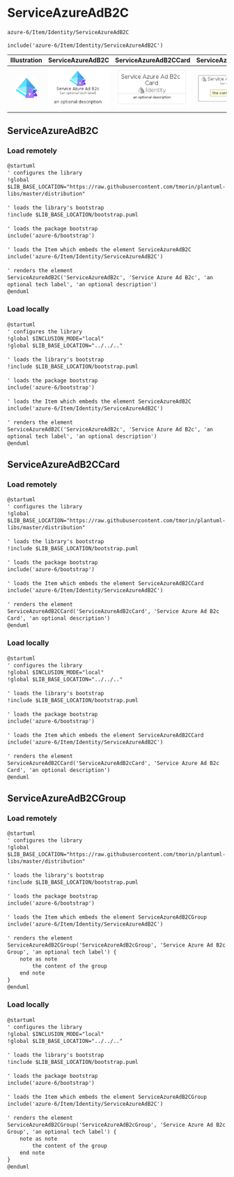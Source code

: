 # ServiceAzureAdB2C


```text
azure-6/Item/Identity/ServiceAzureAdB2C
```

```text
include('azure-6/Item/Identity/ServiceAzureAdB2C')
```



| Illustration | ServiceAzureAdB2C | ServiceAzureAdB2CCard | ServiceAzureAdB2CGroup |
| :---: | :---: | :---: | :---: |
| ![illustration for Illustration](../../../azure-6/Item/Identity/ServiceAzureAdB2C.png) | ![illustration for ServiceAzureAdB2C](../../../azure-6/Item/Identity/ServiceAzureAdB2C.Local.png) | ![illustration for ServiceAzureAdB2CCard](../../../azure-6/Item/Identity/ServiceAzureAdB2CCard.Local.png) | ![illustration for ServiceAzureAdB2CGroup](../../../azure-6/Item/Identity/ServiceAzureAdB2CGroup.Local.png) |




## ServiceAzureAdB2C

### Load remotely
```plantuml
@startuml
' configures the library
!global $LIB_BASE_LOCATION="https://raw.githubusercontent.com/tmorin/plantuml-libs/master/distribution"

' loads the library's bootstrap
!include $LIB_BASE_LOCATION/bootstrap.puml

' loads the package bootstrap
include('azure-6/bootstrap')

' loads the Item which embeds the element ServiceAzureAdB2C
include('azure-6/Item/Identity/ServiceAzureAdB2C')

' renders the element
ServiceAzureAdB2C('ServiceAzureAdB2c', 'Service Azure Ad B2c', 'an optional tech label', 'an optional description')
@enduml
```

### Load locally
```plantuml
@startuml
' configures the library
!global $INCLUSION_MODE="local"
!global $LIB_BASE_LOCATION="../../.."

' loads the library's bootstrap
!include $LIB_BASE_LOCATION/bootstrap.puml

' loads the package bootstrap
include('azure-6/bootstrap')

' loads the Item which embeds the element ServiceAzureAdB2C
include('azure-6/Item/Identity/ServiceAzureAdB2C')

' renders the element
ServiceAzureAdB2C('ServiceAzureAdB2c', 'Service Azure Ad B2c', 'an optional tech label', 'an optional description')
@enduml
```

## ServiceAzureAdB2CCard

### Load remotely
```plantuml
@startuml
' configures the library
!global $LIB_BASE_LOCATION="https://raw.githubusercontent.com/tmorin/plantuml-libs/master/distribution"

' loads the library's bootstrap
!include $LIB_BASE_LOCATION/bootstrap.puml

' loads the package bootstrap
include('azure-6/bootstrap')

' loads the Item which embeds the element ServiceAzureAdB2CCard
include('azure-6/Item/Identity/ServiceAzureAdB2C')

' renders the element
ServiceAzureAdB2CCard('ServiceAzureAdB2cCard', 'Service Azure Ad B2c Card', 'an optional description')
@enduml
```

### Load locally
```plantuml
@startuml
' configures the library
!global $INCLUSION_MODE="local"
!global $LIB_BASE_LOCATION="../../.."

' loads the library's bootstrap
!include $LIB_BASE_LOCATION/bootstrap.puml

' loads the package bootstrap
include('azure-6/bootstrap')

' loads the Item which embeds the element ServiceAzureAdB2CCard
include('azure-6/Item/Identity/ServiceAzureAdB2C')

' renders the element
ServiceAzureAdB2CCard('ServiceAzureAdB2cCard', 'Service Azure Ad B2c Card', 'an optional description')
@enduml
```

## ServiceAzureAdB2CGroup

### Load remotely
```plantuml
@startuml
' configures the library
!global $LIB_BASE_LOCATION="https://raw.githubusercontent.com/tmorin/plantuml-libs/master/distribution"

' loads the library's bootstrap
!include $LIB_BASE_LOCATION/bootstrap.puml

' loads the package bootstrap
include('azure-6/bootstrap')

' loads the Item which embeds the element ServiceAzureAdB2CGroup
include('azure-6/Item/Identity/ServiceAzureAdB2C')

' renders the element
ServiceAzureAdB2CGroup('ServiceAzureAdB2cGroup', 'Service Azure Ad B2c Group', 'an optional tech label') {
    note as note
        the content of the group
    end note
}
@enduml
```

### Load locally
```plantuml
@startuml
' configures the library
!global $INCLUSION_MODE="local"
!global $LIB_BASE_LOCATION="../../.."

' loads the library's bootstrap
!include $LIB_BASE_LOCATION/bootstrap.puml

' loads the package bootstrap
include('azure-6/bootstrap')

' loads the Item which embeds the element ServiceAzureAdB2CGroup
include('azure-6/Item/Identity/ServiceAzureAdB2C')

' renders the element
ServiceAzureAdB2CGroup('ServiceAzureAdB2cGroup', 'Service Azure Ad B2c Group', 'an optional tech label') {
    note as note
        the content of the group
    end note
}
@enduml
```

